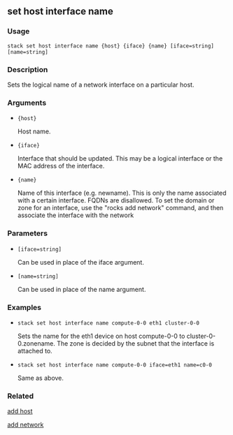 ## set host interface name

### Usage

`stack set host interface name {host} {iface} {name} [iface=string] [name=string]`

### Description

Sets the logical name of a network interface on a particular host.

### Arguments

* `{host}`

   Host name.

* `{iface}`

   Interface that should be updated. This may be a logical interface or 
 	the MAC address of the interface.

* `{name}`

   Name of this interface (e.g. newname). This is only the
	name associated with a certain interface. FQDNs are disallowed.
	To set the domain or zone for an interface, use the
	"rocks add network" command, and then associate the interface
	with the network


### Parameters
* `[iface=string]`

   Can be used in place of the iface argument.
* `[name=string]`

   Can be used in place of the name argument.

### Examples

* `stack set host interface name compute-0-0 eth1 cluster-0-0`

   Sets the name for the eth1 device on host compute-0-0 to
	cluster-0-0.zonename. The zone is decided by the subnet that the
	interface is attached to.

* `stack set host interface name compute-0-0 iface=eth1 name=c0-0`

   Same as above.


### Related
[add host](add-host)

[add network](add-network)


